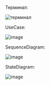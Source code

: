 Терминал:

![терминал](https://github.com/SavenkovaAV/mispis10-main/assets/90615021/63e2edd8-29ce-4b34-84bb-770318f86ff7)

UseCase:

![image](https://github.com/valdesius/mispis10/assets/58388133/d044e479-933c-445f-a91d-089ee9e66f70)

SequenceDiagram:

![image](https://github.com/valdesius/mispis10/assets/58388133/ab7efc86-5feb-4309-9cf6-28cbe312ff1e)

StateDiagram:

![image](https://github.com/valdesius/mispis10/assets/58388133/35a7c62c-403e-43e7-905e-d302d51d7040)


